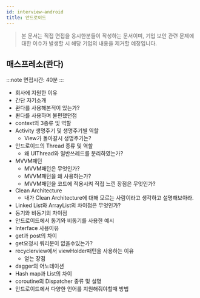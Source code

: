 ```yaml
---
id: interview-android
title: 안드로이드
---
```


> 본 문서는 직접 면접을 응시한분들이 작성하는 문서이며, 기업 보안 관련 문제에 대한 이슈가 발생할 시 해당 기업의 내용을 제거할 예정입니다.

## 매스프레소(콴다)

:::note
면접시간: 40분
:::

- 회사에 지원한 이유
- 간단 자기소개
- 콴다를 사용해본적이 있는가?
- 콴다를 사용하며 불편했던점
- context의 3종류 및 역할
- Activity 생명주기 및 생명주기별 역할
  - View가 돌아갈시 생명주기는?
- 안드로이드의 Thread 종류 및 역할
  - 왜 UIThread와 일반쓰레드를 분리하였는가?
- MVVM패턴
  - MVVM패턴은 무엇인가?
  - MVVM패턴을 왜 사용하는가?
  - MVVM패턴을 코드에 적용시켜 직접 느낀 장점은 무엇인가?
- Clean Architecture
  - 내가 Clean Architecture에 대해 모르는 사람이라고 생각하고 설명해보아라.
- Linked List와 ArrayList의 차이점은 무엇인가?
- 동기와 비동기의 차이점
- 안드로이드에서 동기와 비동기를 사용한 예시
- Interface 사용이유
- get과 post의 차이
- get요청시 쿼리문이 없을수있는가?
- recyclerview에서 viewHolder패턴을 사용하는 이유
  - 얻는 장점
- dagger의 어노테이션
- Hash map과 List의 차이
- coroutine의 Dispatcher 종류 및 설명
- 안드로이드에서 다양한 언어를 지원해줘야할때 방법

